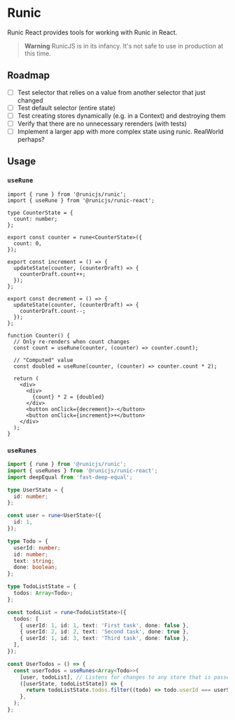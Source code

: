 # Runic

Runic React provides tools for working with Runic in React.

> **Warning**
> RunicJS is in its infancy. It's not safe to use in production at this time.

## Roadmap

- [ ] Test selector that relies on a value from another selector that just changed
- [ ] Test default selector (entire state)
- [ ] Test creating stores dynamically (e.g. in a Context) and destroying them
- [ ] Verify that there are no unnecessary rerenders (with tests)
- [ ] Implement a larger app with more complex state using runic. RealWorld perhaps?

## Usage

### `useRune`

```tsx
import { rune } from '@runicjs/runic';
import { useRune } from '@runicjs/runic-react';

type CounterState = {
  count: number;
};

export const counter = rune<CounterState>({
  count: 0,
});

export const increment = () => {
  updateState(counter, (counterDraft) => {
    counterDraft.count++;
  });
};

export const decrement = () => {
  updateState(counter, (counterDraft) => {
    counterDraft.count--;
  });
};

function Counter() {
  // Only re-renders when count changes
  const count = useRune(counter, (counter) => counter.count);

  // "Computed" value
  const doubled = useRune(counter, (counter) => counter.count * 2);

  return (
    <div>
      <div>
        {count} * 2 = {doubled}
      </div>
      <button onClick={decrement}>-</button>
      <button onClick={increment}>+</button>
    </div>
  );
}
```

### `useRunes`

```ts
import { rune } from '@runicjs/runic';
import { useRunes } from '@runicjs/runic-react';
import deepEqual from 'fast-deep-equal';

type UserState = {
  id: number;
};

const user = rune<UserState>({
  id: 1,
});

type Todo = {
  userId: number;
  id: number;
  text: string;
  done: boolean;
};

type TodoListState = {
  todos: Array<Todo>;
};

const todoList = rune<TodoListState>({
  todos: [
    { userId: 1, id: 1, text: 'First task', done: false },
    { userId: 2, id: 2, text: 'Second task', done: true },
    { userId: 1, id: 3, text: 'Third task', done: false },
  ],
});

const UserTodos = () => {
  const userTodos = useRunes<Array<Todo>>(
    [user, todoList], // Listens for changes to any store that is passed in.
    ([userState, todoListState]) => {
      return todoListState.todos.filter((todo) => todo.userId === userState.id);
    },
  );
};
```
